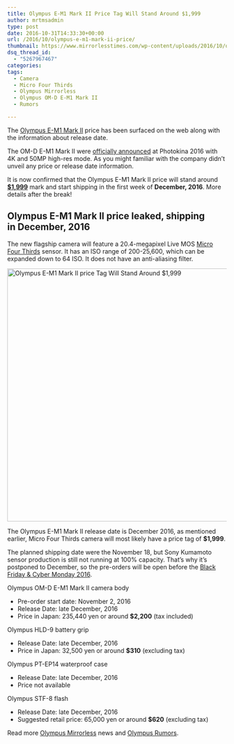 ```yaml
---
title: Olympus E-M1 Mark II Price Tag Will Stand Around $1,999
author: mrtmsadmin
type: post
date: 2016-10-31T14:33:30+00:00
url: /2016/10/olympus-e-m1-mark-ii-price/
thumbnail: https://www.mirrorlesstimes.com/wp-content/uploads/2016/10/olympus-e-m1-mark-ii-price.jpg
dsq_thread_id:
  - "5267967467"
categories:
tags:
  - Camera
  - Micro Four Thirds
  - Olympus Mirrorless
  - Olympus OM-D E-M1 Mark II
  - Rumors

---
```

The [Olympus E-M1 Mark II][1] price has been surfaced on the web along with the information about release date.

The OM-D E-M1 Mark II were [officially announced][2] at Photokina 2016 with 4K and 50MP high-res mode. As you might familiar with the company didn&#8217;t unveil any price or release date information.

It is now confirmed that the Olympus E-M1 Mark II price will stand around <a href="http://amzn.to/2eS7NeC" target="_blank" rel="noopener"><strong>$1,999</strong></a> mark and start shipping in the first week of **December, 2016**. More details after the break!<!--more-->

## Olympus E-M1 Mark II price leaked, shipping in December, 2016

The new flagship camera will feature a 20.4-megapixel Live MOS [Micro Four Thirds][3] sensor. It has an ISO range of 200-25,600, which can be expanded down to 64 ISO. It does not have an anti-aliasing filter.

[<img class="aligncenter wp-image-574 size-full" title="Olympus E-M1 Mark II Price Tag Will Stand Around $1,999" src="https://i1.wp.com/www.mirrorlesstimes.com/wp-content/uploads/2016/09/olympus-e-m1-mark-ii-development-01-2.jpg?resize=600%2C581&#038;ssl=1" alt="Olympus E-M1 Mark II price Tag Will Stand Around $1,999" width="600" height="581" srcset="https://i1.wp.com/www.mirrorlesstimes.com/wp-content/uploads/2016/09/olympus-e-m1-mark-ii-development-01-2.jpg?w=900&ssl=1 900w, https://i1.wp.com/www.mirrorlesstimes.com/wp-content/uploads/2016/09/olympus-e-m1-mark-ii-development-01-2.jpg?resize=300%2C291&ssl=1 300w, https://i1.wp.com/www.mirrorlesstimes.com/wp-content/uploads/2016/09/olympus-e-m1-mark-ii-development-01-2.jpg?resize=768%2C744&ssl=1 768w" sizes="(max-width: 600px) 100vw, 600px" data-recalc-dims="1" />][4]

The Olympus E-M1 Mark II release date is December 2016, as mentioned earlier, Micro Four Thirds camera will most likely have a price tag of **$1,999**.

The planned shipping date were the November 18, but Sony Kumamoto sensor production is still not running at 100% capacity. That’s why it’s postponed to December, so the pre-orders will be open before the <a href="http://www.dailycameranews.com/2016/10/black-friday-2016-deals/" target="_blank" rel="noopener">Black Friday & Cyber Monday 2016</a>.

Olympus OM-D E-M1 Mark II camera body

  * Pre-order start date: November 2, 2016
  * Release Date: late December, 2016
  * Price in Japan: 235,440 yen or around **$2,200** (tax included)

Olympus HLD-9 battery grip

  * Release Date: late December, 2016
  * Price in Japan: 32,500 yen or around **$310** (excluding tax)

Olympus PT-EP14 waterproof case

  * Release Date: late December, 2016
  * Price not available

Olympus STF-8 flash

  * Release Date: late December, 2016
  * Suggested retail price: 65,000 yen or around **$620** (excluding tax)

Read more [Olympus Mirrorless][5] news and <a href="https://www.dailycameranews.com/tag/olympus-rumors/" target="_blank" rel="noopener">Olympus Rumors</a>.

 [1]: https://www.mirrorlesstimes.com/tags/olympus-om-d-e-m1-mark-ii/
 [2]: https://www.mirrorlesstimes.com/2016/09/olympus-om-d-e-m1-mark-ii-development/
 [3]: https://www.mirrorlesstimes.com/tags/micro-four-thirds/
 [4]: https://i1.wp.com/www.mirrorlesstimes.com/wp-content/uploads/2016/09/olympus-e-m1-mark-ii-development-01-2.jpg?ssl=1
 [5]: https://www.mirrorlesstimes.com/tags/olympus-mirrorless/